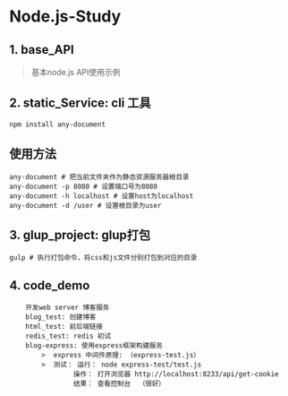 # Node.js-Study

## 1. base_API
> 基本node.js API使用示例

## 2. static_Service: cli 工具 
```
npm install any-document
```

## 使用方法
```$xslt
any-document # 把当前文件夹作为静态资源服务器根目录
any-document -p 8080 # 设置端口号为8080
any-document -h localhost # 设置host为localhost
any-document -d /user # 设置根目录为user
```

## 3. glup_project: glup打包
```
gulp # 执行打包命令，将css和js文件分别打包到对应的目录
```

## 4. code_demo 
```$xslt
    开发web server 博客服务
    blog_test: 创建博客
    html_test: 前后端链接
    redis_test: redis 初试
    blog-express: 使用express框架构建服务
        >  express 中间件原理: （express-test.js）
        >  测试： 运行： node express-test/test.js
                操作： 打开浏览器 http://localhost:8233/api/get-cookie 
                结果： 查看控制台  （很好）
    
```
